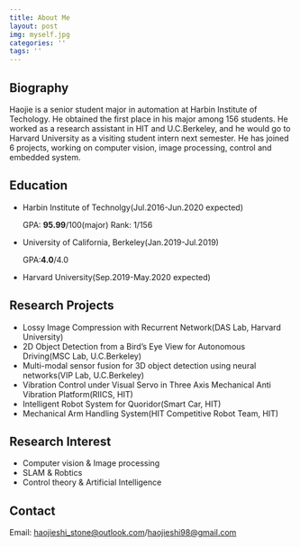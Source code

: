 ```yaml
---
title: About Me
layout: post
img: myself.jpg
categories: ''
tags: ''
---
```

## Biography
Haojie is a senior student major in automation at Harbin Institute of Techology. He obtained the first place in his major among 156 students. He worked as a research assistant in HIT and U.C.Berkeley, and he would go to Harvard University as a visiting student intern next semester. He has joined 6 projects, working on computer vision, image processing, control and embedded system.

## Education

* Harbin Institute of Technolgy(Jul.2016-Jun.2020 expected)

    GPA: __95.99__/100(major)  Rank: 1/156

* University of California, Berkeley(Jan.2019-Jul.2019)

    GPA:__4.0__/4.0

* Harvard University(Sep.2019-May.2020 expected)

## Research Projects

* Lossy Image Compression with Recurrent Network(DAS Lab, Harvard University)
* 2D Object Detection from a Bird’s Eye View for Autonomous Driving(MSC Lab, U.C.Berkeley)
* Multi-modal sensor fusion for 3D object detection using neural networks(VIP Lab, U.C.Berkeley)
* Vibration Control under Visual Servo in Three Axis Mechanical Anti Vibration Platform(RIICS, HIT)
* Intelligent Robot System for Quoridor(Smart Car, HIT)
* Mechanical Arm Handling System(HIT Competitive Robot Team, HIT)

## Research Interest

* Computer vision & Image processing
* SLAM & Robtics
* Control theory & Artificial Intelligence

## Contact
Email: haojieshi_stone@outlook.com/haojieshi98@gmail.com